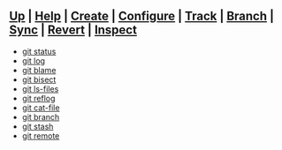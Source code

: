[**Up**](../operations.md) |
[**Help**](../01-Help/help.md) |
[**Create**](../02-Create/create.md) |
[**Configure**](../03-Configure/configure.md) |
[**Track**](../04-Track/track.md) |
[**Branch**](../05-Branch/branch.md) |
[**Sync**](../06-Sync/sync.md) |
[**Revert**](../07-Revert/revert.md) |
[**Inspect**](../08-Inspect/inspect.md)
-------------------------------------------------------------------------------

- [git status](01-git-status.md)
- [git log](02-git-log.md)
- [git blame](03-git-blame.md)
- [git bisect](04-git-bisect.md)
- [git ls-files](05-git-ls-files.md)
- [git reflog](06-git-reflog.md)
- [git cat-file](07-git-cat-file.md)
- [git branch](08-git-branch.md)
- [git stash](09-git-stash.md)
- [git remote](10-git-remote.md)
